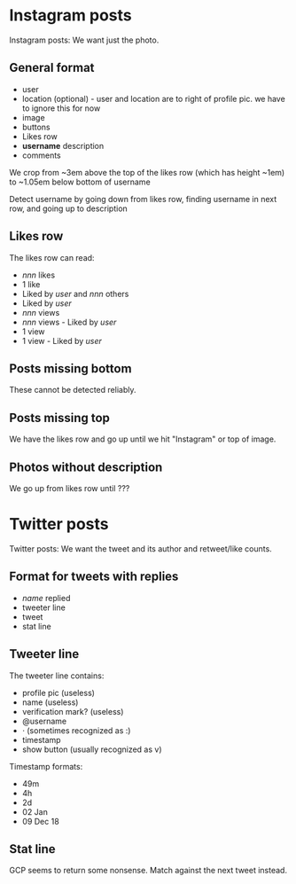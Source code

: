 # Instagram posts

Instagram posts: We want just the photo.

## General format
* user
* location (optional) - user and location are to right of profile pic. we have to ignore this for now
* image
* buttons
* Likes row
* **username** description
* comments

We crop from ~3em above the top of the likes row (which has height ~1em) to ~1.05em below bottom of username

Detect username by going down from likes row, finding username in next row, and going up to description

## Likes row

The likes row can read:
* *nnn* likes
* 1 like
* Liked by *user* and *nnn* others
* Liked by *user*
* *nnn* views
* *nnn* views - Liked by *user*
* 1 view
* 1 view - Liked by *user*

## Posts missing bottom

These cannot be detected reliably.

## Posts missing top

We have the likes row and go up until we hit "Instagram" or top of image.

## Photos without description

We go up from likes row until ???

# Twitter posts

Twitter posts: We want the tweet and its author and retweet/like counts.

## Format for tweets with replies
* *name* replied
* tweeter line
* tweet
* stat line

## Tweeter line

The tweeter line contains:
* profile pic (useless)
* name (useless)
* verification mark? (useless)
* @username
* · (sometimes recognized as :)
* timestamp
* show button (usually recognized as v)

Timestamp formats:
* 49m
* 4h
* 2d
* 02 Jan
* 09 Dec 18

## Stat line

GCP seems to return some nonsense. Match against the next tweet instead.